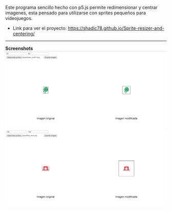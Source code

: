 Este programa sencillo hecho con p5.js permite redimensionar y centrar imagenes, esta pensado para utilizarse con sprites pequeños para videojuegos.

- Link para ver el proyecto: https://shadic78.github.io/Sprite-resizer-and-centering/

---

**Screenshots**
![](img/Screenshot1.png)
![](img/Screenshot2.png)